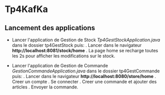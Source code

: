 # Tp4KafKa

## Lancement des applications 
- Lancer l'application de Gestion de Stock  *Tp4GestStockApplication.java* dans le dossier tp4GestStock puis:
    . Lancer dans le navigateur **http://localhost:8081/stock/home**
    . La page home se recharge toutes les 2s pour afficher les modifications sur le stock.

- Lancer l'application de Gestion de Commande  *GestionCommandeApplication.java* dans le dossier tp4GestCommande puis:
    . Lancer dans le navigateur **http://localhost:8080/store/home**
    . Creer un compte
    . Se connecter 
    . Creer une commande et ajouter des articles
    . Envoyer la commande.

